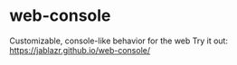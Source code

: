 # web-console
Customizable, console-like behavior for the web
Try it out: https://jablazr.github.io/web-console/
